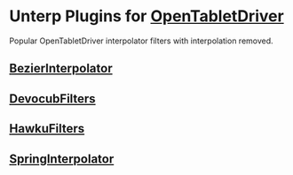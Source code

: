 # Unterp Plugins for [OpenTabletDriver](https://github.com/OpenTabletDriver/OpenTabletDriver)

Popular OpenTabletDriver interpolator filters with interpolation removed.

## [BezierInterpolator](https://github.com/AbstractQbit/AbstractOTDPlugins#bezier-interpolator)

## [DevocubFilters](https://github.com/OpenTabletDriver/TabletDriverFilters)

## [HawkuFilters](https://github.com/OpenTabletDriver/TabletDriverFilters)

## [SpringInterpolator](https://github.com/imkunet/SpringInterpolator)
